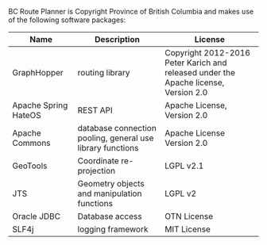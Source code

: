 BC Route Planner is Copyright Province of British Columbia and makes use of the following software packages:

Name | Description | License
--- | --- | ---
GraphHopper | routing library | Copyright 2012-2016 Peter Karich and released under the Apache license, Version 2.0
Apache Spring HateOS | REST API | Apache License, Version 2.0
Apache Commons | database connection pooling, general use library functions |	Apache License Version 2.0
GeoTools	| Coordinate re-projection |	LGPL v2.1
JTS | Geometry objects and manipulation functions |	LGPL v2
Oracle JDBC	| Database access |OTN License
SLF4j |	logging framework |	MIT License
